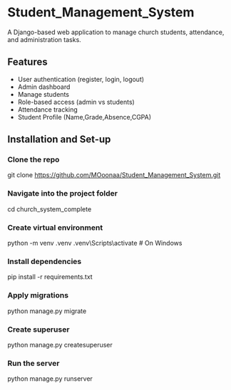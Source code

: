 # Student_Management_System
A Django-based web application to manage church students, attendance, and administration tasks.

## Features
- User authentication (register, login, logout)
- Admin dashboard
- Manage students
- Role-based access (admin vs students)
- Attendance tracking
- Student Profile (Name,Grade,Absence,CGPA)

## Installation and Set-up
### Clone the repo
git clone https://github.com/MOoonaa/Student_Management_System.git
### Navigate into the project folder
cd church_system_complete
### Create virtual environment
python -m venv .venv
.venv\Scripts\activate      # On Windows
### Install dependencies
pip install -r requirements.txt
### Apply migrations
python manage.py migrate
### Create superuser
python manage.py createsuperuser
### Run the server
python manage.py runserver


